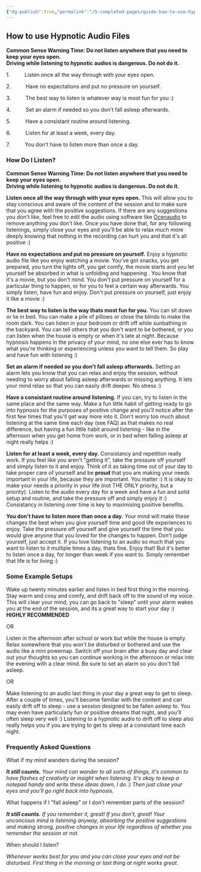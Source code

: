```yaml
---
{"dg-publish":true,"permalink":"/5-completed-pages/guide-how-to-use-hypnotic-audio-files/","dgHomeLink":true,"dgPassFrontmatter":false}
---
```



## How to use Hypnotic Audio Files

**Common Sense Warning Time: Do not listen anywhere that you need to keep your eyes open.**  
**Driving while listening to hypnotic audios is dangerous. Do not do it.**

1.          Listen once all the way through with your eyes open.

2.          Have no expectations and put no pressure on yourself.

3.          The best way to listen is whatever way is most fun for you :)

4.          Set an alarm if needed so you don't fall asleep afterwards.

5.          Have a consistant routine around listening.

6.          Listen for at least a week, every day.

7.          You don't have to listen more than once a day.

### How Do I Listen?

**Common Sense Warning Time: Do not listen anywhere that you need to keep your eyes open.**  
**Driving while listening to hypnotic audios is dangerous. Do not do it.**

**Listen once all the way through with your eyes open.** This will allow you to stay conscious and aware of the content of the session and to make sure that you agree with the positive suggestions. If there are any suggestions you don't like, feel free to edit the audio using software like [Ocenaudio](https://www.ocenaudio.com/) to remove anything you don't like. Once you have done that, for any following listenings, simply close your eyes and you'll be able to relax much more deeply knowing that nothing in the recording can hurt you and that it's all positive :)

**Have no expectations and put no pressure on yourself.** Enjoy a hypnotic audio file like you enjoy watching a movie. You've got snacks, you get prepared, you turn the lights off, you get comfy, the movie starts and you let yourself be absorbed in what is unfolding and happening . You know that it's a movie, but you don't mind. You don't put pressure on yourself for a particular thing to happen, or for you to feel a certain way afterwards. You simply listen, have fun and enjoy. Don't put pressure on yourself, just enjoy it like a movie :)

**The best way to listen is the way thats most fun for you.** You can sit down or lie in bed. You can make a pile of pillows or close the blinds to make the room dark. You can listen in your bedroom or drift off while sunbathing in the backyard. You can tell others that you don't want to be bothered, or you can listen when the house is empty or when it's late at night. Because hypnosis happens in the privacy of your mind, no one else ever has to know what you're thinking or experiencing unless you want to tell them. So play and have fun with listening :)

**Set an alarm if needed so you don't fall asleep afterwards.** Setting an alarm lets you know that you can relax and enjoy the session, without needing to worry about falling asleep afterwards or missing anything. It lets your mind relax so that you can easily drift deeper. No stress :)

**Have a consistant routine around listening.** If you can, try to listen in the same place and the same way. Make a fun little habit of getting ready to go into hypnosis for the purposes of positive change and you'll notice after the first few times that you'll get way more into it. Don't worry too much about listening at the same time each day (see FAQ) as that makes no real difference, but having a fun little habit around listening - like in the afternoon when you get home from work, or in bed when falling asleep at night really helps :)

**Listen for at least a week, every day.** Consistancy and repetition really work. If you feel like you aren't "getting it", take the pressure off yourself and simply listen to it and enjoy. Think of it as taking time out of your day to take proper care of yourself and be **proud** that you are making your needs important in your life, because they are important. You matter :) It is okay to make your needs a priority in your life (not THE ONLY priority, but a priority). Listen to the audio every day for a week and have a fun and solid setup and routine, and take the pressure off and simply enjoy it :) Consistancy in listening over time is key to maximising positive benefits.

**You don't have to listen more than once a day.** Your mind will make these changes the best when you give yourself time and good life experiences to enjoy. Take the pressure off yourself and give yourself the time that you would give anyone that you loved for the changes to happen. Don't judge yourself, just accept it. If you love listening to an audio so much that you want to listen to it multiple times a day, thats fine. Enjoy that! But it's better to listen once a day, for longer than week if you want to. Simply remember that life is for living :)

### Some Example Setups

Wake up twenty minutes earlier and listen in bed first thing in the morning. Stay warm and cosy and comfy, and drift back off to the sound of my voice. This will clear your mind, you can go back to "sleep" until your alarm wakes you at the end of the session, and its a great way to start your day :) **HIGHLY RECOMMENDED**

OR

Listen in the afternoon after school or work but while the house is empty. Relax somewhere that you won't be disturbed or bothered and use the audio like a mini powernap. Switch off your brain after a busy day and clear out your thoughts so you can continue working in the afternoon or relax into the evening with a clear mind. Be sure to set an alarm so you don't fall asleep.

OR

Make listening to an audio last thing in your day a great way to get to sleep. After a couple of times, you'll become familiar with the content and can easily drift off to sleep - use a session designed to be fallen asleep to. You may even have particularly fun or positive dreams that night, and you'll often sleep very well :) Listening to a hypnotic audio to drift off to sleep also really helps you if you are trying to get to sleep at a consistant time each night.

### Frequently Asked Questions

What if my mind wanders during the session?

**_It still counts._** _Your mind can wander to all sorts of things, it's common to have flashes of creativity or insight when listening. It's okay to keep a notepad handy and write these ideas down, I do :) Then just close your eyes and you'll go right back into hypnosis._

What happens if I "fall asleep" or I don't remember parts of the session?

**_It still counts._** _If you remember it, great! If you don't, great! Your unconcious mind is listening anyway, absorbing the positive suggestions and making strong, positive changes in your life regardless of whether you remember the session or not._

When should I listen?

_Whenever works best for you and you can close your eyes and not be disturbed. First thing in the morning or last thing at night works great._